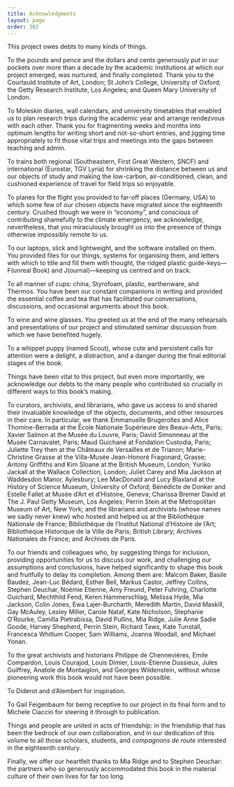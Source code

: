 ```yaml
---
title: Acknowledgments
layout: page
order: 302
---
```


This project owes debts to many kinds of things.

To the pounds and pence and the dollars and cents generously put in our pockets over more than a decade by the academic institutions at which our project emerged, was nurtured, and finally completed. Thank you to the Courtauld Institute of Art, London; St John’s College, University of Oxford; the Getty Research Institute, Los Angeles; and Queen Mary University of London.

To Moleskin diaries, wall calendars, and university timetables that enabled us to plan research trips during the academic year and arrange rendezvous with each other. Thank you for fragmenting weeks and months into optimum lengths for writing short and not-so-short entries, and jigging time appropriately to fit those vital trips and meetings into the gaps between teaching and admin.

To trains both regional (Southeastern, First Great Western, SNCF) and international (Eurostar, TGV Lyria) for shrinking the distance between us and our objects of study and making the low-carbon, air-conditioned, clean, and cushioned experience of travel for field trips so enjoyable.

To planes for the flight you provided to far-off places (Germany, USA) to which some few of our chosen objects have migrated since the eighteenth century. Crushed though we were in “economy”, and conscious of contributing shamefully to the climate emergency, we acknowledge, nevertheless, that you miraculously brought us into the presence of things otherwise impossibly remote to us.

To our laptops, slick and lightweight, and the software installed on them. You provided files for our things, systems for organising them, and letters with which to title and fill them with thought, the ridged plastic guide-keys—F(unreal Book) and J(ournal)—keeping us centred and on track.

To all manner of cups: china, Styrofoam, plastic, earthenware, and Thermos. You have been our constant companions in writing and provided the essential coffee and tea that has facilitated our conversations, discussions, and occasional arguments about this book.

To wine and wine glasses. You greeted us at the end of the many rehearsals and presentations of our project and stimulated seminar discussion from which we have benefited hugely.

To a whippet puppy (named Scout), whose cute and persistent calls for attention were a delight, a distraction, and a danger during the final editorial stages of the book.

Things have been vital to this project, but even more importantly, we acknowledge our debts to the many people who contributed so crucially in different ways to this book’s making.

To curators, archivists, and librarians, who gave us access to and shared their invaluable knowledge of the objects, documents, and other resources in their care. In particular, we thank Emmanuelle Brugerolles and Alice Thomine-Berrada at the École Nationale Supérieure des Beaux-Arts, Paris; Xavier Salmon at the Musée du Louvre, Paris; David Simonneau at the Musée Carnavalet, Paris; Maud Guichané at Fondation Custodia, Paris; Juliette Trey then at the Châteaux de Versailles et de Trianon; Marie-Christine Grasse at the Villa-Musée Jean-Honoré Fragonard, Grasse; Antony Griffiths and Kim Sloane at the British Museum, London; Yuriko Jackall at the Wallace Collection, London; Juliet Carey and Mia Jackson at Waddesdon Manor, Aylesbury; Lee MacDonald and Lucy Blaxland at the History of Science Museum, University of Oxford; Bénédicte de Donker and Estelle Fallet at Musée d’Art et d’Histoire, Geneva; Charissa Bremer David at The J. Paul Getty Museum, Los Angeles; Perrin Stein at the Metropolitan Museum of Art, New York; and the librarians and archivists (whose names we sadly never knew) who hosted and helped us at the Bibliothèque Nationale de France; Bibliothèque de l’Institut National d’Histoire de l’Art; Bibliothèque Historique de la Ville de Paris; British Library; Archives Nationales de France; and Archives de Paris.

To our friends and colleagues who, by suggesting things for inclusion, providing opportunities for us to discuss our work, and challenging our assumptions and conclusions, have helped significantly to shape this book and fruitfully to delay its completion. Among them are: Malcom Baker, Basile Baudez, Jean-Luc Bédard, Esther Bell, Markus Castor, Jeffrey Collins, Stephen Deuchar, Noémie Etienne, Amy Freund, Peter Fuhring, Charlotte Guichard, Mechthild Fend, Keren Hammerschlag, Melissa Hyde, Mia Jackson, Colin Jones, Ewa Lajer-Burcharth, Meredith Martin, David Maskill, Gay McAuley, Lesley Miller, Carole Nataf, Kate Nicholson, Stephanie O’Rourke, Camilla Pietrabissa, David Pullins, Mia Ridge, Julie Anne Sadie Goode, Harvey Shepherd, Perrin Stein, Richard Taws, Kate Tunstall, Francesca Whitlum Cooper, Sam Williams, Joanna Woodall, and Michael Yonan.

To the great archivists and historians Philippe de Chennevières, Emile Compardon, Louis Courajod, Louis Dimier, Louis-Étienne Dussieux, Jules Guiffrey, Anatole de Montaiglon, and Georges Wildenstein, without whose pioneering work this book would not have been possible.

To Diderot and d’Alembert for inspiration.

To Gail Feigenbaum for being receptive to our project in its final form and to Michele Ciaccio for steering it through to publication.

Things and people are united in acts of friendship: in the friendship that has been the bedrock of our own collaboration, and in our dedication of this volume to all those scholars, students, and *compagnons de route* interested in the eighteenth century.

Finally, we offer our heartfelt thanks to Mia Ridge and to Stephen Deuchar: the partners who so generously accommodated this book in the material culture of their own lives for far too long.

